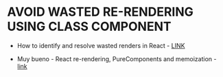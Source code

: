 # AVOID WASTED RE-RENDERING USING CLASS COMPONENT

* How to identify and resolve wasted renders in React - [LINK](https://www.freecodecamp.org/news/how-to-identify-and-resolve-wasted-renders-in-react-cc4b1e910d10/)

* Muy bueno - React re-rendering, PureComponents and memoization - [link](https://medium.com/ovrsea/react-re-rendering-purecomponents-and-memoization-553a2cc863c3)